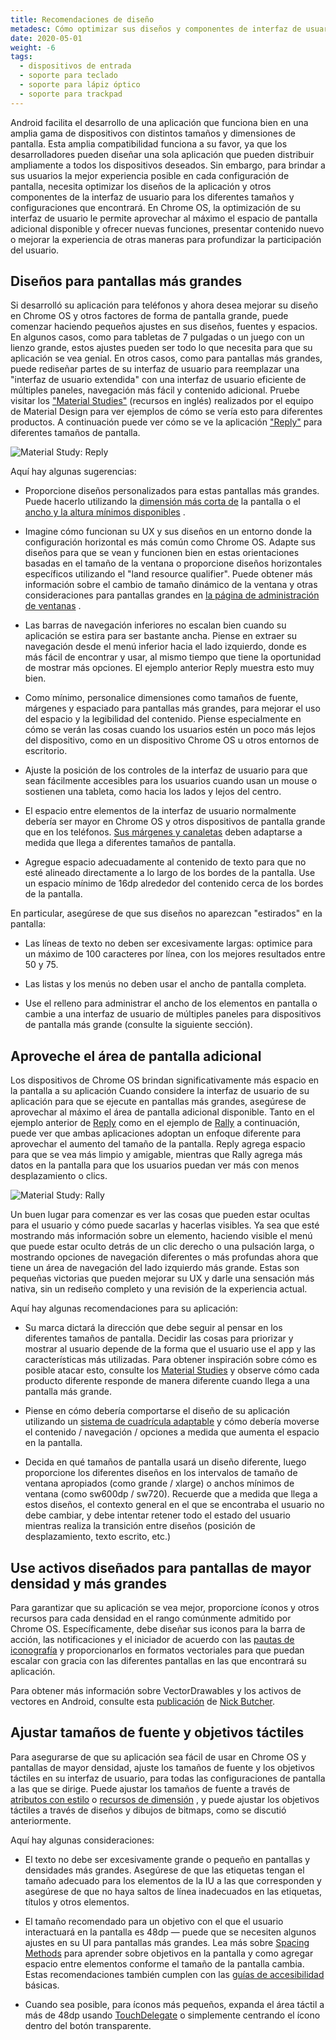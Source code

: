 ```yaml
---
title: Recomendaciones de diseño
metadesc: Cómo optimizar sus diseños y componentes de interfaz de usuario para diferentes tamaños y configuraciones de pantalla.
date: 2020-05-01
weight: -6
tags:
  - dispositivos de entrada
  - soporte para teclado
  - soporte para lápiz óptico
  - soporte para trackpad
---
```


Android facilita el desarrollo de una aplicación que funciona bien en una amplia gama de dispositivos con distintos tamaños y dimensiones de pantalla. Esta amplia compatibilidad funciona a su favor, ya que los desarrolladores pueden diseñar una sola aplicación que pueden distribuir ampliamente a todos los dispositivos deseados. Sin embargo, para brindar a sus usuarios la mejor experiencia posible en cada configuración de pantalla, necesita optimizar los diseños de la aplicación y otros componentes de la interfaz de usuario para los diferentes tamaños y configuraciones que encontrará. En Chrome OS, la optimización de su interfaz de usuario le permite aprovechar al máximo el espacio de pantalla adicional disponible y ofrecer nuevas funciones, presentar contenido nuevo o mejorar la experiencia de otras maneras para profundizar la participación del usuario.

## Diseños para pantallas más grandes

Si desarrolló su aplicación para teléfonos y ahora desea mejorar su diseño en Chrome OS y otros factores de forma de pantalla grande, puede comenzar haciendo pequeños ajustes en sus diseños, fuentes y espacios. En algunos casos, como para tabletas de 7 pulgadas o un juego con un lienzo grande, estos ajustes pueden ser todo lo que necesita para que su aplicación se vea genial. En otros casos, como para pantallas más grandes, puede rediseñar partes de su interfaz de usuario para reemplazar una "interfaz de usuario extendida" con una interfaz de usuario eficiente de múltiples paneles, navegación más fácil y contenido adicional. Pruebe visitar los ["Material Studies"](https://material.io/design/material-studies/) (recursos en inglés) realizados por el equipo de Material Design para ver ejemplos de cómo se vería esto para diferentes productos. A continuación puede ver cómo se ve la aplicación ["Reply"](https://material.io/design/material-studies/reply.html) para diferentes tamaños de pantalla.

![Material Study: Reply](/images/android/design/reply.png)

Aquí hay algunas sugerencias:

- Proporcione diseños personalizados para estas pantallas más grandes. Puede hacerlo utilizando la [dimensión más corta de](https://developer.android.com/guide/practices/screens_support?hl={{locale.code}}#NewQualifiers) la pantalla o el [ancho y la altura mínimos disponibles](https://developer.android.com/guide/practices/screens_support?hl={{locale.code}}#NewQualifiers) .

- Imagine cómo funcionan su UX y sus diseños en un entorno donde la configuración horizontal es más común como Chrome OS. Adapte sus diseños para que se vean y funcionen bien en estas orientaciones basadas en el tamaño de la ventana o proporcione diseños horizontales específicos utilizando el "land resource qualifier". Puede obtener más información sobre el cambio de tamaño dinámico de la ventana y otras consideraciones para pantallas grandes en [la página de administración de ventanas](/{{locale.code}}/android/window-management) .

- Las barras de navegación inferiores no escalan bien cuando su aplicación se estira para ser bastante ancha. Piense en extraer su navegación desde el menú inferior hacia el lado izquierdo, donde es más fácil de encontrar y usar, al mismo tiempo que tiene la oportunidad de mostrar más opciones. El ejemplo anterior Reply muestra esto muy bien.

- Como mínimo, personalice dimensiones como tamaños de fuente, márgenes y espaciado para pantallas más grandes, para mejorar el uso del espacio y la legibilidad del contenido. Piense especialmente en cómo se verán las cosas cuando los usuarios estén un poco más lejos del dispositivo, como en un dispositivo Chrome OS u otros entornos de escritorio.

- Ajuste la posición de los controles de la interfaz de usuario para que sean fácilmente accesibles para los usuarios cuando usan un mouse o sostienen una tableta, como hacia los lados y lejos del centro.

- El espacio entre elementos de la interfaz de usuario normalmente debería ser mayor en Chrome OS y otros dispositivos de pantalla grande que en los teléfonos. [Sus márgenes y canaletas](https://material.io/design/layout/responsive-layout-grid.html#columns-gutters-margins) deben adaptarse a medida que llega a diferentes tamaños de pantalla.

- Agregue espacio adecuadamente al contenido de texto para que no esté alineado directamente a lo largo de los bordes de la pantalla. Use un espacio mínimo de 16dp alrededor del contenido cerca de los bordes de la pantalla.

En particular, asegúrese de que sus diseños no aparezcan "estirados" en la pantalla:

- Las líneas de texto no deben ser excesivamente largas: optimice para un máximo de 100 caracteres por línea, con los mejores resultados entre 50 y 75.

- Las listas y los menús no deben usar el ancho de pantalla completa.

- Use el relleno para administrar el ancho de los elementos en pantalla o cambie a una interfaz de usuario de múltiples paneles para dispositivos de pantalla más grande (consulte la siguiente sección).

## Aproveche el área de pantalla adicional

Los dispositivos de Chrome OS brindan significativamente más espacio en la pantalla a su aplicación Cuando considere la interfaz de usuario de su aplicación para que se ejecute en pantallas más grandes, asegúrese de aprovechar al máximo el área de pantalla adicional disponible. Tanto en el ejemplo anterior de [Reply](https://material.io/design/material-studies/reply.html) como en el ejemplo de [Rally](https://material.io/design/material-studies/rally.html) a continuación, puede ver que ambas aplicaciones adoptan un enfoque diferente para aprovechar el aumento del tamaño de la pantalla. Reply agrega espacio para que se vea más limpio y amigable, mientras que Rally agrega más datos en la pantalla para que los usuarios puedan ver más con menos desplazamiento o clics.

![Material Study: Rally](/images/android/design/rally.png)

Un buen lugar para comenzar es ver las cosas que pueden estar ocultas para el usuario y cómo puede sacarlas y hacerlas visibles. Ya sea que esté mostrando más información sobre un elemento, haciendo visible el menú que puede estar oculto detrás de un clic derecho o una pulsación larga, o mostrando opciones de navegación diferentes o más profundas ahora que tiene un área de navegación del lado izquierdo más grande. Estas son pequeñas victorias que pueden mejorar su UX y darle una sensación más nativa, sin un rediseño completo y una revisión de la experiencia actual.

Aquí hay algunas recomendaciones para su aplicación:

- Su marca dictará la dirección que debe seguir al pensar en los diferentes tamaños de pantalla. Decidir las cosas para priorizar y mostrar al usuario depende de la forma que el usuario use el app y las características más utilizadas. Para obtener inspiración sobre cómo es posible atacar esto, consulte los [Material Studies](https://materia.io/design/material-studies) y observe cómo cada producto diferente responde de manera diferente cuando llega a una pantalla más grande.

- Piense en cómo debería comportarse el diseño de su aplicación utilizando un [sistema de cuadrícula adaptable](https://material.io/design/layout/responsive-layout-grid.html#) y cómo debería moverse el contenido / navegación / opciones a medida que aumenta el espacio en la pantalla.

- Decida en qué tamaños de pantalla usará un diseño diferente, luego proporcione los diferentes diseños en los intervalos de tamaño de ventana apropiados (como grande / xlarge) o anchos mínimos de ventana (como sw600dp / sw720). Recuerde que a medida que llega a estos diseños, el contexto general en el que se encontraba el usuario no debe cambiar, y debe intentar retener todo el estado del usuario mientras realiza la transición entre diseños (posición de desplazamiento, texto escrito, etc.)

## Use activos diseñados para pantallas de mayor densidad y más grandes

Para garantizar que su aplicación se vea mejor, proporcione íconos y otros recursos para cada densidad en el rango comúnmente admitido por Chrome OS. Específicamente, debe diseñar sus iconos para la barra de acción, las notificaciones y el iniciador de acuerdo con las [pautas de iconografía](https://material.io/design/iconography/#design-principles) y proporcionarlos en formatos vectoriales para que puedan escalar con gracia con las diferentes pantallas en las que encontrará su aplicación.

Para obtener más información sobre VectorDrawables y los activos de vectores en Android, consulte esta [publicación](https://medium.com/androiddevelopers/understanding-androids-vector-image-format-vectordrawable-ab09e41d5c68) de [Nick Butcher](https://twitter.com/crafty).

## Ajustar tamaños de fuente y objetivos táctiles

Para asegurarse de que su aplicación sea fácil de usar en Chrome OS y pantallas de mayor densidad, ajuste los tamaños de fuente y los objetivos táctiles en su interfaz de usuario, para todas las configuraciones de pantalla a las que se dirige. Puede ajustar los tamaños de fuente a través de [atributos con estilo](https://developer.android.com/guide/topics/ui/themes?hl={{locale.code}}) o [recursos de dimensión](https://developer.android.com/guide/topics/resources/more-resources?hl={{locale.code}}#Dimension) , y puede ajustar los objetivos táctiles a través de diseños y dibujos de bitmaps, como se discutió anteriormente.

Aquí hay algunas consideraciones:

- El texto no debe ser excesivamente grande o pequeño en pantallas y densidades más grandes. Asegúrese de que las etiquetas tengan el tamaño adecuado para los elementos de la IU a las que corresponden y asegúrese de que no haya saltos de línea inadecuados en las etiquetas, títulos y otros elementos.

- El tamaño recomendado para un objetivo con el que el usuario interactuará en la pantalla es 48dp — puede que se necesiten algunos ajustes en su UI para pantallas más grandes. Lea más sobre [Spacing Methods](https://material.io/design/layout/spacing-methods.html#) para aprender sobre objetivos en la pantalla y como agregar espacio entre elementos conforme el tamaño de la pantalla cambia. Estas recomendaciones también cumplen con las [guías de accesibilidad](https://developer.android.com/guide/topics/ui/accessibility/apps?hl={{locale.code}}) básicas.

- Cuando sea posible, para íconos más pequeños, expanda el área táctil a más de 48dp usando [TouchDelegate](https://developer.android.com/reference/android/view/TouchDelegate?hl={{locale.code}}) o simplemente centrando el ícono dentro del botón transparente.
